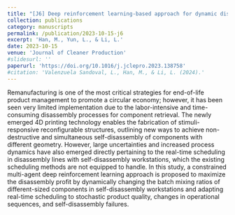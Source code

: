 ```yaml
---
title: "[J6] Deep reinforcement learning-based approach for dynamic disassembly scheduling of end-of-life products with stimuli-activated self-disassembly"
collection: publications
category: manuscripts
permalink: /publication/2023-10-15-j6
excerpt: 'Han, M., Yun, L., & Li, L.'
date: 2023-10-15
venue: 'Journal of Cleaner Production'
#slidesurl: ''
paperurl: 'https://doi.org/10.1016/j.jclepro.2023.138758'
#citation: 'Valenzuela Sandoval, L., Han, M., & Li, L. (2024).'
---
```


Remanufacturing is one of the most critical strategies for end-of-life product management to promote a circular economy; however, it has been seen very limited implementation due to the labor-intensive and time-consuming disassembly processes for component retrieval. The newly emerged 4D printing technology enables the fabrication of stimuli-responsive reconfigurable structures, outlining new ways to achieve non-destructive and simultaneous self-disassembly of components with different geometry. However, large uncertainties and increased process dynamics have also emerged directly pertaining to the real-time scheduling in disassembly lines with self-disassembly workstations, which the existing scheduling methods are not equipped to handle. In this study, a constrained multi-agent deep reinforcement learning approach is proposed to maximize the disassembly profit by dynamically changing the batch mixing ratios of different-sized components in self-disassembly workstations and adapting real-time scheduling to stochastic product quality, changes in operational sequences, and self-disassembly failures.